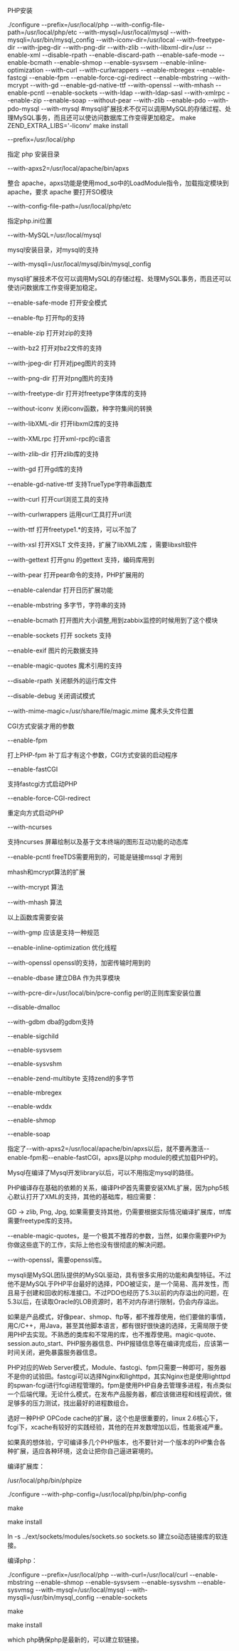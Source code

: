 PHP安装

./configure --prefix=/usr/local/php --with-config-file-path=/usr/local/php/etc --with-mysql=/usr/local/mysql --with-mysqli=/usr/bin/mysql_config --with-iconv-dir=/usr/local --with-freetype-dir --with-jpeg-dir --with-png-dir --with-zlib --with-libxml-dir=/usr --enable-xml --disable-rpath --enable-discard-path --enable-safe-mode --enable-bcmath --enable-shmop --enable-sysvsem --enable-inline-optimization --with-curl --with-curlwrappers --enable-mbregex --enable-fastcgi --enable-fpm --enable-force-cgi-redirect --enable-mbstring --with-mcrypt --with-gd --enable-gd-native-ttf --with-openssl --with-mhash --enable-pcntl --enable-sockets --with-ldap --with-ldap-sasl --with-xmlrpc --enable-zip --enable-soap --without-pear --with-zlib --enable-pdo --with-pdo-mysql --with-mysql 
#mysqli扩展技术不仅可以调用MySQL的存储过程、处理MySQL事务，而且还可以使访问数据库工作变得更加稳定。 
make ZEND_EXTRA_LIBS='-liconv' 
make install  


--prefix=/usr/local/php

指定 php 安装目录 


--with-apxs2=/usr/local/apache/bin/apxs

整合 apache，apxs功能是使用mod_so中的LoadModule指令，加载指定模块到 apache，要求 apache 要打开SO模块


--with-config-file-path=/usr/local/php/etc               

指定php.ini位置


--with-MySQL=/usr/local/mysql

mysql安装目录，对mysql的支持


--with-mysqli=/usr/local/mysql/bin/mysql_config            

mysqli扩展技术不仅可以调用MySQL的存储过程、处理MySQL事务，而且还可以使访问数据库工作变得更加稳定。 

--enable-safe-mode   打开安全模式 

--enable-ftp   打开ftp的支持 

--enable-zip   打开对zip的支持 

--with-bz2    打开对bz2文件的支持        

--with-jpeg-dir   打开对jpeg图片的支持 

--with-png-dir   打开对png图片的支持 

--with-freetype-dir   打开对freetype字体库的支持 

--without-iconv   关闭iconv函数，种字符集间的转换 

--with-libXML-dir   打开libxml2库的支持 

--with-XMLrpc    打开xml-rpc的c语言 

--with-zlib-dir   打开zlib库的支持 

--with-gd    打开gd库的支持 

--enable-gd-native-ttf   支持TrueType字符串函数库 

--with-curl    打开curl浏览工具的支持 

--with-curlwrappers    运用curl工具打开url流 

--with-ttf     打开freetype1.*的支持，可以不加了 

--with-xsl     打开XSLT 文件支持，扩展了libXML2库 ，需要libxslt软件 

--with-gettext     打开gnu 的gettext 支持，编码库用到 

--with-pear    打开pear命令的支持，PHP扩展用的 

--enable-calendar    打开日历扩展功能 

--enable-mbstring    多字节，字符串的支持 

--enable-bcmath    打开图片大小调整,用到zabbix监控的时候用到了这个模块

--enable-sockets     打开 sockets 支持

--enable-exif    图片的元数据支持 

--enable-magic-quotes    魔术引用的支持 

--disable-rpath    关闭额外的运行库文件 

--disable-debug    关闭调试模式 

--with-mime-magic=/usr/share/file/magic.mime      魔术头文件位置


CGI方式安装才用的参数

--enable-fpm                       

打上PHP-fpm 补丁后才有这个参数，CGI方式安装的启动程序



--enable-fastCGI                   

支持fastcgi方式启动PHP



--enable-force-CGI-redirect        

重定向方式启动PHP



--with-ncurses                     

支持ncurses 屏幕绘制以及基于文本终端的图形互动功能的动态库

--enable-pcntl                     freeTDS需要用到的，可能是链接mssql 才用到


mhash和mcrypt算法的扩展

--with-mcrypt                     算法

--with-mhash                      算法

以上函数库需要安装




--with-gmp  应该是支持一种规范

--enable-inline-optimization  优化线程

--with-openssl                     openssl的支持，加密传输时用到的

--enable-dbase                     建立DBA 作为共享模块

--with-pcre-dir=/usr/local/bin/pcre-config      perl的正则库案安装位置

--disable-dmalloc

--with-gdbm                     dba的gdbm支持

--enable-sigchild

--enable-sysvsem

--enable-sysvshm

--enable-zend-multibyte         支持zend的多字节

--enable-mbregex

--enable-wddx

--enable-shmop

--enable-soap

指定了--with-apxs2=/usr/local/apache/bin/apxs以后，就不要再激活--enable-fpm和--enable-fastCGI，apxs是以php module的模式加载PHP的。

Mysql在编译了Mysql开发library以后，可以不用指定mysql的路径。

PHP编译存在基础的依赖的关系，编译PHP首先需要安装XML扩展，因为php5核心默认打开了XML的支持，其他的基础库，相应需要：

GD -> zlib, Png, Jpg, 如果需要支持其他，仍需要根据实际情况编译扩展库，ttf库需要freetype库的支持。

--enable-magic-quotes，是一个极其不推荐的参数，当然，如果你需要PHP为你做这些底下的工作，实际上他也没有很彻底的解决问题。

--with-openssl，需要openssl库。

mysqli是MySQL团队提供的MySQL驱动，具有很多实用的功能和典型特征。不过他不是MySQL于PHP平台最好的选择，PDO被证实，是一个简易、高并发性，而且易于创建和回收的标准接口。不过PDO也经历了5.3以前的内存溢出的问题，在5.3以后，在读取Oracle的LOB资源时，若不对内存进行限制，仍会内存溢出。

如果是产品模式，好像pear、shmop、ftp等，都不推荐使用，他们要做的事情，用C/C++，用Java，甚至其他脚本语言，都有很好很快速的选择，无需局限于使用PHP去实现。不熟悉的类库和不常用的库，也不推荐使用。magic-quote、session.auto_start、PHP服务器信息、PHP报错信息等在编译完成后，应该第一时间关闭，避免暴露服务器信息。

PHP对应的Web Server模式，Module、fastcgi、fpm只需要一种即可，服务器不是你的试验田。fastcgi可以选择Nginx和lighttpd，其实Nginx也是使用lighttpd的spwan-fcgi进行fcgi进程管理的。fpm是使用PHP自身去管理多进程，有点类似一个后端代理。无论什么模式，在发布产品服务器，都应该做进程和线程调优，做足够多的压力测试，找出最好的进程数组合。

选好一种PHP OPCode cache的扩展，这个也是很重要的，linux 2.6核心下，fcgi下，xcache有较好的实践经验，其他的在并发数增加以后，性能衰减严重。

如果真的想体验，宁可编译多几个PHP版本，也不要针对一个版本的PHP集合各种扩展，适应各种环境，这会让把你自己逼进窘境的。

 

编译扩展库：

/usr/local/php/bin/phpize

./configure  --with-php-config=/usr/local/php/bin/php-config

make

make install

ln -s ../ext/sockets/modules/sockets.so sockets.so 建立so动态链接库的软连接。

编译php：

./configure --prefix=/usr/local/php --with-curl=/usr/local/curl --enable-mbstring --enable-shmop --enable-sysvsem --enable-sysvshm --enable-sysvmsg --with-mysql=/usr/local/mysql --with-mysqli=/usr/bin/mysql_config  --enable-sockets 

make

make install

which php确保php是最新的，可以建立软链接。